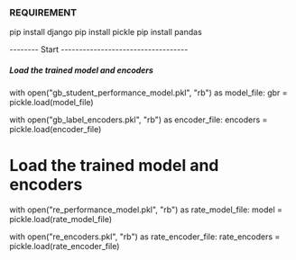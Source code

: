 ### REQUIREMENT
pip install django
pip install pickle
pip install pandas


-------- Start -----------------------------------

##### Load the trained model and encoders
with open("gb_student_performance_model.pkl", "rb") as model_file:
    gbr = pickle.load(model_file)

with open("gb_label_encoders.pkl", "rb") as encoder_file:
    encoders = pickle.load(encoder_file)

# Load the trained model and encoders
with open("re_performance_model.pkl", "rb") as rate_model_file:
    model = pickle.load(rate_model_file)

with open("re_encoders.pkl", "rb") as rate_encoder_file:
    rate_encoders = pickle.load(rate_encoder_file)


